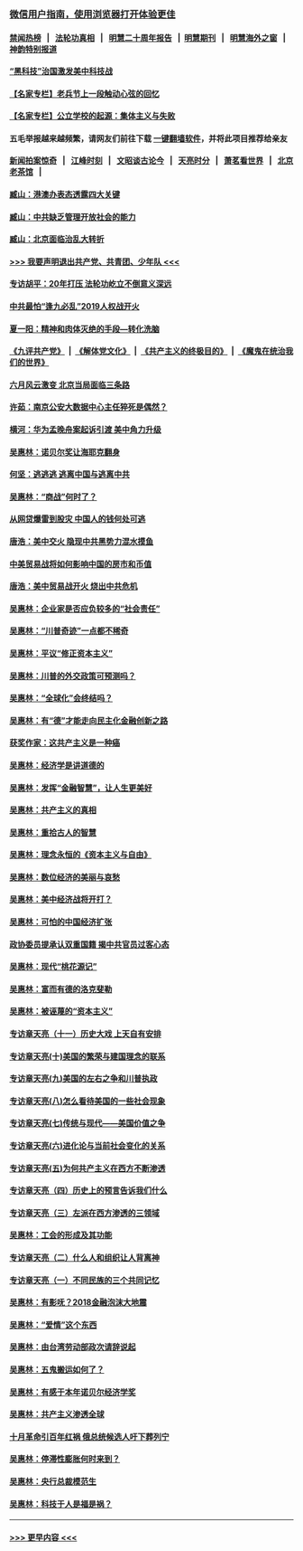 ### [微信用户指南，使用浏览器打开体验更佳](https://github.com/gfw-breaker/banned-news1/blob/master/indexes/wechat-guide.md?t=0)
#### [禁闻热榜](热点新闻.md?t=0)  &nbsp;&nbsp;|&nbsp;&nbsp; [法轮功真相](https://github.com/gfw-breaker/truth/blob/master/README.md?t=0) &nbsp;&nbsp;|&nbsp;&nbsp; [明慧二十周年报告](https://github.com/gfw-breaker/mh-reports/blob/master/README.md?t=0) &nbsp;&nbsp;|&nbsp;&nbsp;[明慧期刊](https://github.com/gfw-breaker/mh-qikan) &nbsp;&nbsp;|&nbsp;&nbsp; [明慧海外之窗](https://github.com/gfw-breaker/mh-news/blob/master/README.md?t=0) &nbsp;&nbsp;|&nbsp;&nbsp; [神韵特别报道](https://github.com/gfw-breaker/mh-news/blob/master/shenyun.md?t=0)
#### [“黑科技”治国激发美中科技战](../pages/nsc423/n11638056.md?t=02031202) 
#### [【名家专栏】老兵节上一段触动心弦的回忆](../pages/nsc423/n11646016.md?t=02031202) 
#### [【名家专栏】公立学校的起源：集体主义与失败](../pages/nsc423/n11601833.md?t=02031202) 
#### 五毛举报越来越频繁，请网友们前往下载 [一键翻墙软件](https://github.com/gfw-breaker/ssr-accounts)，并将此项目推荐给亲友
#### [新闻拍案惊奇](https://github.com/gfw-breaker/banned-news1/blob/master/pages/link4.md) &nbsp;&nbsp;|&nbsp;&nbsp; [江峰时刻](https://github.com/gfw-breaker/banned-news1/blob/master/pages/link4.md) &nbsp;&nbsp;|&nbsp;&nbsp; [文昭谈古论今](https://github.com/gfw-breaker/banned-news1/blob/master/pages/link4.md) &nbsp;&nbsp;|&nbsp;&nbsp; [天亮时分](https://github.com/gfw-breaker/banned-news1/blob/master/pages/link4.md) &nbsp;&nbsp;|&nbsp;&nbsp; [萧茗看世界](https://github.com/gfw-breaker/banned-news1/blob/master/pages/link4.md) &nbsp;&nbsp;|&nbsp;&nbsp; [北京老茶馆](https://github.com/gfw-breaker/banned-news1/blob/master/pages/link4.md) &nbsp;&nbsp;|&nbsp;&nbsp; 
#### [臧山：港澳办表态透露四大关键](../pages/nsc423/n11421628.md?t=02031202) 
#### [臧山：中共缺乏管理开放社会的能力](../pages/nsc423/n11407457.md?t=02031202) 
#### [臧山：北京面临治乱大转折](../pages/nsc423/n11406895.md?t=02031202) 
#### [>>> 我要声明退出共产党、共青团、少年队 <<<](https://github.com/begood0513/goodnews/blob/master/quit/letter.md) 
#### [专访胡平：20年打压 法轮功屹立不倒意义深远](../pages/nsc423/n11398800.md?t=02031202) 
#### [中共最怕“逢九必乱”2019人权战开火](../pages/nsc423/n11385248.md?t=02031202) 
#### [夏一阳：精神和肉体灭绝的手段—转化洗脑](../pages/nsc423/n11368250.md?t=02031202) 
#### [《九评共产党》](https://github.com/begood0513/9ping.md/blob/master/README.md) &nbsp;|&nbsp; [《解体党文化》](../../../../jtdwh.md/blob/master/README.md)  &nbsp;|&nbsp; [《共产主义的终极目的》](../../../../gczydzjmd.md/blob/master/README.md) &nbsp;|&nbsp; [《魔鬼在统治我们的世界》](../../../../mgztzwmdsj.md/blob/master/README.md) 
#### [六月风云激变 北京当局面临三条路](../pages/nsc423/n11313668.md?t=02031202) 
#### [许茹：南京公安大数据中心主任猝死是偶然？](../pages/nsc423/n11064744.md?t=02031202) 
#### [横河：华为孟晚舟案起诉引渡 美中角力升级](../pages/nsc423/n11027230.md?t=02031202) 
#### [吴惠林：诺贝尔奖让海耶克翻身](../pages/nsc423/n10890049.md?t=02031202) 
#### [何坚：逃逃逃 逃离中国与逃离中共](../pages/nsc423/n10592891.md?t=02031202) 
#### [吴惠林：“商战”何时了？](../pages/nsc423/n10573558.md?t=02031202) 
#### [从网贷爆雷到股灾 中国人的钱何处可逃](../pages/nsc423/n10572800.md?t=02031202) 
#### [唐浩：美中交火 隐现中共黑势力混水摸鱼](../pages/nsc423/n10544040.md?t=02031202) 
#### [中美贸易战将如何影响中国的房市和币值](../pages/nsc423/n10543697.md?t=02031202) 
#### [唐浩：美中贸易战开火 烧出中共危机](../pages/nsc423/n10540126.md?t=02031202) 
#### [吴惠林：企业家是否应负较多的“社会责任”](../pages/nsc423/n10535022.md?t=02031202) 
#### [吴惠林：“川普奇迹”一点都不稀奇](../pages/nsc423/n10512808.md?t=02031202) 
#### [吴惠林：平议“修正资本主义”](../pages/nsc423/n10495724.md?t=02031202) 
#### [吴惠林：川普的外交政策可预测吗？](../pages/nsc423/n10462387.md?t=02031202) 
#### [吴惠林：“全球化”会终结吗？](../pages/nsc423/n10452838.md?t=02031202) 
#### [吴惠林：有“德”才能走向民主化金融创新之路](../pages/nsc423/n10432292.md?t=02031202) 
#### [获奖作家：这共产主义是一种癌](../pages/nsc423/n10431541.md?t=02031202) 
#### [吴惠林：经济学是讲道德的](../pages/nsc423/n10398014.md?t=02031202) 
#### [吴惠林：发挥“金融智慧”，让人生更美好](../pages/nsc423/n10375019.md?t=02031202) 
#### [吴惠林：共产主义的真相](../pages/nsc423/n10351394.md?t=02031202) 
#### [吴惠林：重拾古人的智慧](../pages/nsc423/n10337691.md?t=02031202) 
#### [吴惠林：理念永恒的《资本主义与自由》](../pages/nsc423/n10316274.md?t=02031202) 
#### [吴惠林：数位经济的美丽与哀愁](../pages/nsc423/n10292946.md?t=02031202) 
#### [吴惠林：美中经济战将开打？](../pages/nsc423/n10258825.md?t=02031202) 
#### [吴惠林：可怕的中国经济扩张](../pages/nsc423/n10219147.md?t=02031202) 
#### [政协委员提承认双重国籍 揭中共官员过客心态](../pages/nsc423/n10208809.md?t=02031202) 
#### [吴惠林：现代“桃花源记”](../pages/nsc423/n10185234.md?t=02031202) 
#### [吴惠林：富而有德的洛克斐勒](../pages/nsc423/n10142264.md?t=02031202) 
#### [吴惠林：被诬蔑的“资本主义”](../pages/nsc423/n10124816.md?t=02031202) 
#### [专访章天亮（十一）历史大戏 上天自有安排](../pages/nsc423/n10094905.md?t=02031202) 
#### [专访章天亮(十)美国的繁荣与建国理念的联系](../pages/nsc423/n10094899.md?t=02031202) 
#### [专访章天亮(九)美国的左右之争和川普执政](../pages/nsc423/n10094889.md?t=02031202) 
#### [专访章天亮(八)怎么看待美国的一些社会现象](../pages/nsc423/n10094857.md?t=02031202) 
#### [专访章天亮(七)传统与现代——美国价值之争](../pages/nsc423/n10093140.md?t=02031202) 
#### [专访章天亮(六)进化论与当前社会变化的关系](../pages/nsc423/n10092036.md?t=02031202) 
#### [专访章天亮(五)为何共产主义在西方不断渗透](../pages/nsc423/n10083620.md?t=02031202) 
#### [专访章天亮（四）历史上的预言告诉我们什么](../pages/nsc423/n10083606.md?t=02031202) 
#### [专访章天亮（三）左派在西方渗透的三领域](../pages/nsc423/n10081115.md?t=02031202) 
#### [吴惠林：工会的形成及其功能](../pages/nsc423/n10080633.md?t=02031202) 
#### [专访章天亮（二）什么人和组织让人背离神](../pages/nsc423/n10076637.md?t=02031202) 
#### [专访章天亮（一）不同民族的三个共同记忆](../pages/nsc423/n10074188.md?t=02031202) 
#### [吴惠林：有影呒？2018金融泡沫大地震](../pages/nsc423/n10040534.md?t=02031202) 
#### [吴惠林：“爱情”这个东西](../pages/nsc423/n10019423.md?t=02031202) 
#### [吴惠林：由台湾劳动部政次请辞说起](../pages/nsc423/n9979679.md?t=02031202) 
#### [吴惠林：五鬼搬运如何了？](../pages/nsc423/n9925338.md?t=02031202) 
#### [吴惠林：有感于本年诺贝尔经济学奖](../pages/nsc423/n9871883.md?t=02031202) 
#### [吴惠林：共产主义渗透全球](../pages/nsc423/n9812748.md?t=02031202) 
#### [十月革命引百年红祸 俄总统候选人吁下葬列宁](../pages/nsc423/n9810182.md?t=02031202) 
#### [吴惠林：停滞性膨胀何时来到？](../pages/nsc423/n9764136.md?t=02031202) 
#### [吴惠林：央行总裁模范生](../pages/nsc423/n9728134.md?t=02031202) 
#### [吴惠林：科技于人是福是祸？](../pages/nsc423/n9672982.md?t=02031202) 

----
#### [ >>> 更早内容 <<< ](../indexes/nsc423-earlier.md)
